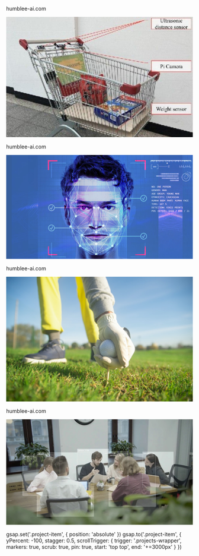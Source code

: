 <div class="projects-wrapper relative flex flex-col gap-[5vw] mt-[5vw]">
    <div class="project-item w-full p-[0.5vw] bg-darkest rounded-xl border border-lighter overflow-hidden">
        <div class="relative flex items-center gap-[1vw] w-full mb-[1vw] px-[0.5vw]">
            <div class="flex items-center gap-[5px]">
                <div class="w-[0.7vw] h-[0.7vw] bg-[#e8524a] rounded-full"></div>
                <div class="w-[0.7vw] h-[0.7vw] bg-[#f0ad1b] rounded-full"></div>
                <div class="w-[0.7vw] h-[0.7vw] bg-[#59c737] rounded-full"></div>
            </div>
            <div class="w-1/2 h-[1vw] bg-darker rounded-lg absolute top-0 left-1/2 -translate-x-1/2">
                <p class="text-center text-[0.7vw] text-white font-light">humblee-ai.com</p>
            </div>
        </div>
        <div class="w-full h-[95%] overflow-hidden rounded-xl">
            <img src="./assets/img/hidden-image-1.jpg" class="w-full" alt="project item">
        </div>
    </div>
    <div class="project-item w-full p-[0.5vw] bg-darkest rounded-xl border border-lighter overflow-hidden">
        <div class="relative flex items-center gap-[1vw] w-full mb-[1vw] px-[0.5vw]">
            <div class="flex items-center gap-[5px]">
                <div class="w-[0.7vw] h-[0.7vw] bg-[#e8524a] rounded-full"></div>
                <div class="w-[0.7vw] h-[0.7vw] bg-[#f0ad1b] rounded-full"></div>
                <div class="w-[0.7vw] h-[0.7vw] bg-[#59c737] rounded-full"></div>
            </div>
            <div class="w-1/2 h-[1vw] bg-darker rounded-lg absolute top-0 left-1/2 -translate-x-1/2">
                <p class="text-center text-[0.7vw] text-white font-light">humblee-ai.com</p>
            </div>
        </div>
        <div class="w-full h-[95%] overflow-hidden rounded-xl">
            <img src="./assets/img/hidden-image-2.jpg" class="w-full" alt="project item">
        </div>
    </div>
    <div class="project-item w-full p-[0.5vw] bg-darkest rounded-xl border border-lighter overflow-hidden">
        <div class="relative flex items-center gap-[1vw] w-full mb-[1vw] px-[0.5vw]">
            <div class="flex items-center gap-[5px]">
                <div class="w-[0.7vw] h-[0.7vw] bg-[#e8524a] rounded-full"></div>
                <div class="w-[0.7vw] h-[0.7vw] bg-[#f0ad1b] rounded-full"></div>
                <div class="w-[0.7vw] h-[0.7vw] bg-[#59c737] rounded-full"></div>
            </div>
            <div class="w-1/2 h-[1vw] bg-darker rounded-lg absolute top-0 left-1/2 -translate-x-1/2">
                <p class="text-center text-[0.7vw] text-white font-light">humblee-ai.com</p>
            </div>
        </div>
        <div class="w-full h-[95%] overflow-hidden rounded-xl">
            <img src="./assets/img/hidden-image-3.jpg" class="w-full" alt="project item">
        </div>
    </div>
    <div class="project-item w-full p-[0.5vw] bg-darkest rounded-xl border border-lighter overflow-hidden">
        <div class="relative flex items-center gap-[1vw] w-full mb-[1vw] px-[0.5vw]">
            <div class="flex items-center gap-[5px]">
                <div class="w-[0.7vw] h-[0.7vw] bg-[#e8524a] rounded-full"></div>
                <div class="w-[0.7vw] h-[0.7vw] bg-[#f0ad1b] rounded-full"></div>
                <div class="w-[0.7vw] h-[0.7vw] bg-[#59c737] rounded-full"></div>
            </div>
            <div class="w-1/2 h-[1vw] bg-darker rounded-lg absolute top-0 left-1/2 -translate-x-1/2">
                <p class="text-center text-[0.7vw] text-white font-light">humblee-ai.com</p>
            </div>
        </div>
        <div class="w-full h-[95%] overflow-hidden rounded-xl">
            <img src="./assets/img/hidden-image-4.webp" class="w-full" alt="project item">
        </div>
    </div>
</div>


gsap.set('.project-item', { position: 'absolute' })
gsap.to('.project-item', {
yPercent: -100,
stagger: 0.5,
scrollTrigger: {
trigger: '.projects-wrapper',
markers: true,
scrub: true,
pin: true,
start: 'top top',
end: '+=3000px'
}
})

